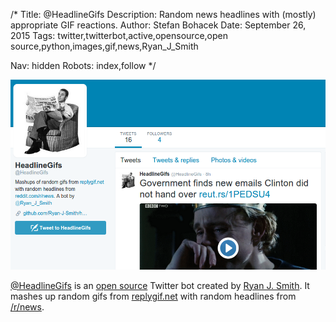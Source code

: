 /*
Title: @HeadlineGifs
Description: Random news headlines with (mostly) appropriate GIF reactions.
Author: Stefan Bohacek
Date: September 26, 2015
Tags: twitter,twitterbot,active,opensource,open source,python,images,gif,news,Ryan_J_Smith

Nav: hidden
Robots: index,follow
*/

[![](/content/bots/twitterbots/images/HeadlineGifs.png)](https://twitter.com/HeadlineGifs)

[@HeadlineGifs](https://twitter.com/HeadlineGifs) is an [open source](https://github.com/Ryan-J-Smith/headline-gifs) Twitter bot created by [Ryan J. Smith](https://twitter.com/Ryan_J_Smith). It mashes up random gifs from [replygif.net](http://replygif.net) with random headlines from [/r/news](http://reddit.com/r/news).